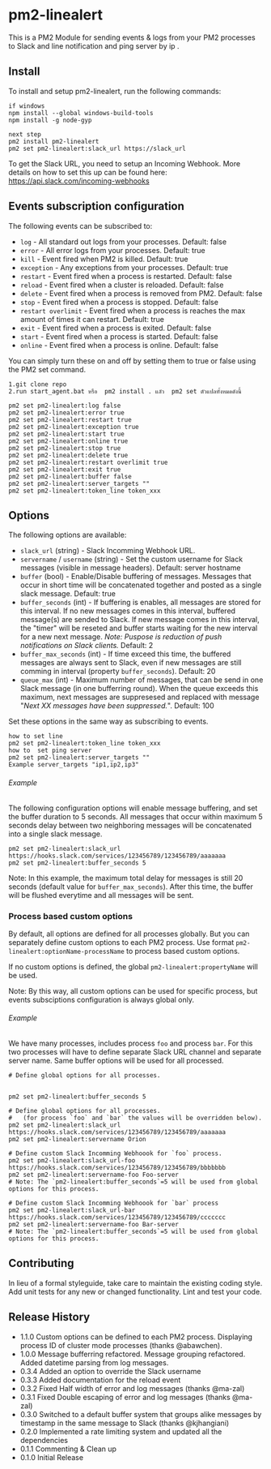 # pm2-linealert

This is a PM2 Module for sending events & logs from your PM2 processes to Slack and line notification
and ping server by ip . 

## Install
 
To install and setup pm2-linealert, run the following commands:

```
if windows 
npm install --global windows-build-tools
npm install -g node-gyp

next step 
pm2 install pm2-linealert
pm2 set pm2-linealert:slack_url https://slack_url
```

To get the Slack URL, you need to setup an Incoming Webhook. More details on how to set this up can be found here: https://api.slack.com/incoming-webhooks

## Events subscription configuration

The following events can be subscribed to:

- `log` - All standard out logs from your processes. Default: false
- `error` - All error logs from your processes. Default: true
- `kill` - Event fired when PM2 is killed. Default: true
- `exception` - Any exceptions from your processes. Default: true
- `restart` - Event fired when a process is restarted. Default: false
- `reload` - Event fired when a cluster is reloaded. Default: false
- `delete` - Event fired when a process is removed from PM2. Default: false
- `stop` - Event fired when a process is stopped. Default: false
- `restart overlimit` - Event fired when a process is reaches the max amount of times it can restart. Default: true
- `exit` - Event fired when a process is exited. Default: false
- `start` -  Event fired when a process is started. Default: false
- `online` - Event fired when a process is online. Default: false

You can simply turn these on and off by setting them to true or false using the PM2 set command.

```
1.git clone repo
2.run start_agent.bat หรือ  pm2 install . แลัว  pm2 set ตัวแปลทั้งหมดดังนี้

pm2 set pm2-linealert:log false
pm2 set pm2-linealert:error true
pm2 set pm2-linealert:restart true
pm2 set pm2-linealert:exception true
pm2 set pm2-linealert:start true
pm2 set pm2-linealert:online true
pm2 set pm2-linealert:stop true
pm2 set pm2-linealert:delete true
pm2 set pm2-linealert:restart overlimit true 
pm2 set pm2-linealert:exit true 
pm2 set pm2-linealert:buffer false
pm2 set pm2-linealert:server_targets ""
pm2 set pm2-linealert:token_line token_xxx

```

## Options

The following options are available:

- `slack_url` (string) - Slack Incomming Webhook URL.
- `servername` / `username` (string) - Set the custom username for Slack messages (visible in message headers). Default: server hostname
- `buffer` (bool) - Enable/Disable buffering of messages. Messages that occur in short time will be concatenated together and posted as a single slack message. Default: true
- `buffer_seconds` (int) - If buffering is enables, all messages are stored for this interval. If no new messages comes in this interval, buffered message(s) are sended to Slack. If new message comes in this interval, the "timer" will be reseted and buffer starts waiting for the new interval for a new next message. *Note: Puspose is reduction of push notifications on Slack clients.* Default: 2
- `buffer_max_seconds` (int) - If time exceed this time, the buffered messages are always sent to Slack, even if new messages are still comming in interval (property `buffer_seconds`). Default: 20
- `queue_max` (int) - Maximum number of messages, that can be send in one Slack message (in one bufferring round). When the queue exceeds this maximum, next messages are suppresesed and replaced with message "*Next XX messages have been suppressed.*". Default: 100

Set these options in the same way as subscribing to events.
 ```
how to set line 
pm2 set pm2-linealert:token_line token_xxx
how to  set ping server 
pm2 set pm2-linealert:server_targets ""
Example server_targets "ip1,ip2,ip3"
```
###### Example

The following configuration options will enable message buffering, and set the buffer duration to 5 seconds. All messages that occur within maximum 5 seconds delay between two neighboring messages will be concatenated into a single slack message.

```
pm2 set pm2-linealert:slack_url https://hooks.slack.com/services/123456789/123456789/aaaaaaa
pm2 set pm2-linealert:buffer_seconds 5
```

Note: In this example, the maximum total delay for messages is still 20 seconds (default value for `buffer_max_seconds`). After this time, the buffer will be flushed
everytime and all messages will be sent.

### Process based custom options

By default, all options are defined for all processes globally.
But you can separately define custom options to each PM2 process.
Use format `pm2-linealert:optionName-processName` to process based custom options.

If no custom options is defined, the global `pm2-linealert:propertyName` will be used.

Note: By this way, all custom options can be used for specific process, but events subsciptions configuration is always global only.

###### Example

We have many processes, includes process `foo` and process `bar`.
For this two processes will have to define separate Slack URL channel and separate server name.
Same buffer options will be used for all processed. 

```
# Define global options for all processes.


pm2 set pm2-linealert:buffer_seconds 5

# Define global options for all processes.
#   (for process `foo` and `bar` the values will be overridden below).
pm2 set pm2-linealert:slack_url https://hooks.slack.com/services/123456789/123456789/aaaaaaa
pm2 set pm2-linealert:servername Orion

# Define custom Slack Incomming Webhoook for `foo` process.
pm2 set pm2-linealert:slack_url-foo https://hooks.slack.com/services/123456789/123456789/bbbbbbb
pm2 set pm2-linealert:servername-foo Foo-server
# Note: The `pm2-linealert:buffer_seconds`=5 will be used from global options for this process. 

# Define custom Slack Incomming Webhoook for `bar` process
pm2 set pm2-linealert:slack_url-bar https://hooks.slack.com/services/123456789/123456789/ccccccc
pm2 set pm2-linealert:servername-foo Bar-server
# Note: The `pm2-linealert:buffer_seconds`=5 will be used from global options for this process. 
```
  

## Contributing

In lieu of a formal styleguide, take care to maintain the existing coding style. Add unit tests for any new or changed functionality. Lint and test your code.

## Release History
- 1.1.0 Custom options can be defined to each PM2 process.
        Displaying process ID of cluster mode processes (thanks @abawchen). 
- 1.0.0 Message bufferring refactored. Message grouping refactored.
        Added datetime parsing from log messages.
- 0.3.4 Added an option to override the Slack username
- 0.3.3 Added documentation for the reload event
- 0.3.2 Fixed Half width of error and log messages (thanks @ma-zal)
- 0.3.1 Fixed Double escaping of error and log messages (thanks @ma-zal)
- 0.3.0 Switched to a default buffer system that groups alike messages by timestamp in the same message to Slack (thanks @kjhangiani)
- 0.2.0 Implemented a rate limiting system and updated all the dependencies
- 0.1.1 Commenting & Clean up
- 0.1.0 Initial Release
